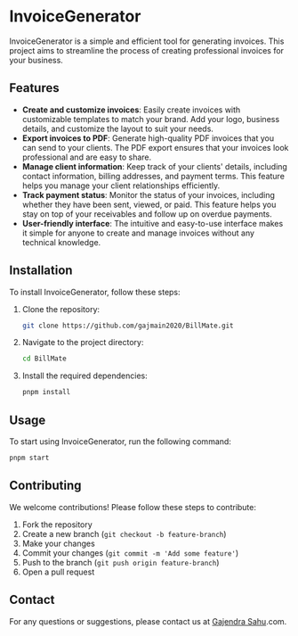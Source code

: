 # InvoiceGenerator

InvoiceGenerator is a simple and efficient tool for generating invoices. This project aims to streamline the process of creating professional invoices for your business.

## Features

- **Create and customize invoices**: Easily create invoices with customizable templates to match your brand. Add your logo, business details, and customize the layout to suit your needs.
- **Export invoices to PDF**: Generate high-quality PDF invoices that you can send to your clients. The PDF export ensures that your invoices look professional and are easy to share.
- **Manage client information**: Keep track of your clients' details, including contact information, billing addresses, and payment terms. This feature helps you manage your client relationships efficiently.
- **Track payment status**: Monitor the status of your invoices, including whether they have been sent, viewed, or paid. This feature helps you stay on top of your receivables and follow up on overdue payments.
- **User-friendly interface**: The intuitive and easy-to-use interface makes it simple for anyone to create and manage invoices without any technical knowledge.

## Installation

To install InvoiceGenerator, follow these steps:

1. Clone the repository:
   ```bash
   git clone https://github.com/gajmain2020/BillMate.git
   ```
2. Navigate to the project directory:
   ```bash
   cd BillMate
   ```
3. Install the required dependencies:
   ```bash
   pnpm install
   ```

## Usage

To start using InvoiceGenerator, run the following command:

```bash
pnpm start
```

## Contributing

We welcome contributions! Please follow these steps to contribute:

1. Fork the repository
2. Create a new branch (`git checkout -b feature-branch`)
3. Make your changes
4. Commit your changes (`git commit -m 'Add some feature'`)
5. Push to the branch (`git push origin feature-branch`)
6. Open a pull request

## Contact

For any questions or suggestions, please contact us at [Gajendra Sahu](gajmain2020@gmail).com.
